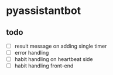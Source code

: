 # pyassistantbot

## todo
- [ ] result message on adding single timer
- [ ] error handling
- [ ] habit handling on heartbeat side
- [ ] habit handling front-end
